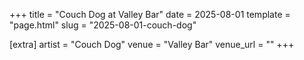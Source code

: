 +++
title = "Couch Dog at Valley Bar"
date = 2025-08-01
template = "page.html"
slug = "2025-08-01-couch-dog"

[extra]
artist = "Couch Dog"
venue = "Valley Bar"
venue_url = ""
+++
